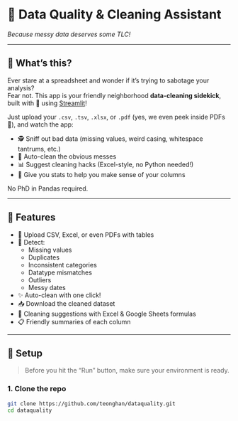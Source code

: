# 🧼 Data Quality & Cleaning Assistant

*Because messy data deserves some TLC!*

---

## 🚀 What’s this?

Ever stare at a spreadsheet and wonder if it’s trying to sabotage your analysis?  
Fear not. This app is your friendly neighborhood **data-cleaning sidekick**, built with 💖 using [Streamlit](https://streamlit.io/)!

Just upload your `.csv`, `.tsv`, `.xlsx`, or `.pdf` (yes, we even peek inside PDFs 📄), and watch the app:
- 🕵️ Sniff out bad data (missing values, weird casing, whitespace tantrums, etc.)
- 🤖 Auto-clean the obvious messes
- 📊 Suggest cleaning hacks (Excel-style, no Python needed!)
- 🧪 Give you stats to help you make sense of your columns

No PhD in Pandas required.

---

## 🧰 Features

- 📂 Upload CSV, Excel, or even PDFs with tables
- 🧠 Detect:
  - Missing values
  - Duplicates
  - Inconsistent categories
  - Datatype mismatches
  - Outliers
  - Messy dates
- ✨ Auto-clean with one click!
- 📥 Download the cleaned dataset
- 🧽 Cleaning suggestions with Excel & Google Sheets formulas
- 📋 Friendly summaries of each column

---

## 🔧 Setup

> Before you hit the “Run” button, make sure your environment is ready.

### 1. Clone the repo

```bash
git clone https://github.com/teonghan/dataquality.git
cd dataquality
